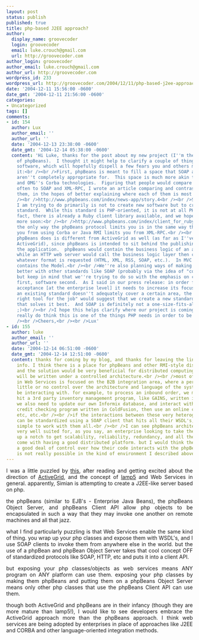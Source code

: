 ```yaml
---
layout: post
status: publish
published: true
title: php-based J2EE approach?
author:
  display_name: groovecoder
  login: groovecoder
  email: luke.crouch@gmail.com
  url: http://groovecoder.com
author_login: groovecoder
author_email: luke.crouch@gmail.com
author_url: http://groovecoder.com
wordpress_id: 233
wordpress_url: http://groovecoder.com/2004/12/11/php-based-j2ee-approach/
date: '2004-12-11 15:56:00 -0600'
date_gmt: '2004-12-11 21:56:00 -0600'
categories:
- Uncategorized
tags: []
comments:
- id: 154
  author: Lux
  author_email: ''
  author_url: ''
  date: '2004-12-13 23:38:00 -0600'
  date_gmt: '2004-12-14 05:38:00 -0600'
  content: 'Hi Luke, thanks for the post about my new project (I''m the developer
    of phpBeans).  I thought it might help to clarify a couple of things about the
    software, which will hopefully dispell a few fears you and others might have about
    it:<br /><br />First, phpBeans is meant to fill a space that SOAP and XML-RPC
    aren''t completely appropriate for.  This space is much more akin to Java''s RMI
    and OMG''s Corba technologies.  Figuring that people would compare phpBeans most
    often to SOAP and XML-RPC, I wrote an article comparing and contrasting it with
    them, in the hopes of better explaining where each of them is most appropriate:<br
    /><br />http://www.phpbeans.com/index/news-app/story.4<br /><br />Second, what
    I am trying to do primarily is not to create new software but to create a new
    standard.  While this standard is PHP-oriented, it is not at all PHP-only.  In
    fact, there is already a Ruby client library available, and we hope to offer many
    more soon:<br /><br />http://www.phpbeans.com/index/client_for_ruby<br /><br />So
    the only way the phpBeans protocol limits you is in the same way that SOAP limits
    you from using Corba or Java RMI limits you from XML-RPC.<br /><br />Third, what
    phpBeans does is different from ActiveGrid as well (as far as I''ve read about
    ActiveGrid), since phpBeans is intended to sit behind the publishing layer of
    the application.  phpBeans would contain the business logic of an application,
    while an HTTP web server would call the business logic layer then compile it into
    whatever format is requested (HTML, XML, RSS, SOAP, etc.).  In MVC terms, phpBeans
    contains the Model.<br /><br />We''re also planning ways of making phpBeans interoperate
    better with other standards like SOAP (probably via the idea of "connectors"),
    but keep in mind that we''re trying to do so with the emphasis on creative specifications
    first, software second.  As I said in our press release: in order for PHP to gain
    acceptance [at the enterprise level] it needs to increase its focus on web standards.  When
    an existing standard doesn''t adequately cover a certain area, the axiom "the
    right tool for the job" would suggest that we create a new standard or a new tool
    that solves it best.  And SOAP is definitely not a one-size-fits-all solution.
    ;)<br /><br />I hope this helps clarify where our project is coming from, as I
    really do think this is one of the things PHP needs in order to be taken seriously.<br
    /><br />Cheers,<br /><br />Lux'
- id: 155
  author: luke
  author_email: ''
  author_url: ''
  date: '2004-12-14 06:51:00 -0600'
  date_gmt: '2004-12-14 12:51:00 -0600'
  content: thanks for coming by my blog, and thanks for leaving the links and the
    info. I think there is a place for phpBeans and other RMI-style distributed computing,
    and the solution would be very beneficial for distributed computing projects that
    will be written under a controlled architecture.<br /><br />most of my interest
    in Web Services is focused on the B2B integration area, where a person may have
    little or no control over the architecture and language of the systems they'll
    be interacting with. for example, to process an inbound order, we might have to
    hit a 3rd party inventory management program, like GAINS, written in Java, and
    we also need to update our own Informix database, and interact with our custom-built
    credit checking program written in ColdFusion, then use an online currency converter,
    etc, etc.<br /><br />if the interactions between these very heterogenous systems
    can be standardized using a SOAP client that hits all their WSDL's, it's almost
    simple to work with them all.<br /><br />I can see phpBeans architecture being
    very well suited for, as you say, an enterprise looking to take their php scripts
    up a notch to get scalability, reliability, redundancy, and all the benefits that
    come with having a good distributed platform. but I would think they need to have
    a good deal of control over how their code interacts with the phpBeans, which
    is not really possible in the kind of environment I described above.
---
```

<div style="text-align: justify;">I was a little puzzled by <a href="http://www.linuxpr.com/releases/7414.html">this</a>, after reading and getting excited about the direction of <a href="http://www.activegrid.com/">ActiveGrid</a>,  and the concept of <a href="http://www.lamp5.net/">lamp5</a> and Web Services in general. apparently, Simian is attempting to create a J2EE-like server based on php.</p>
<p>the phpBeans (similar to EJB's - Enterprise Java Beans), the phpBeans Object Server, and phpBeans Client API allow php objects to be encapsulated in such a way that they may invoke one another on remote machines and all that jazz.</p>
<p>what I find particularly puzzling is that Web Services enable the same kind of thing. you wrap up your php classes and expose them with WSDL's, and I use SOAP clients to invoke them from anywhere else in the world. but the use of a phpBean and phpBean Object Server takes that cool concept OFF of standardized protocols like SOAP, HTTP, etc and puts it into a client API.</p>
<p>but exposing your php classes/objects as web services means ANY program on ANY platform can use them. exposing your php classes by making them phpBeans and putting them on a phpBeans Object Server means only other php classes that use the phpBeans Client API can use them.</p>
<p>though both ActiveGrid and phpBeans are in their infancy (though they are more mature than lamp5!), I would like to see developers embrace the ActiveGrid approach more than the phpBeans approach. I think web services are being adopted by enterprises in place of approaches like J2EE and CORBA and other language-oriented integration methods.<br />
</div>
